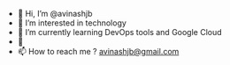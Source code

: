 - 👋 Hi, I’m @avinashjb
- 👀 I’m interested in technology
- 🌱 I’m currently learning DevOps tools and Google Cloud
- 💞️
- 📫 How to reach me ? avinashjb@gmail.com

<!---
avinashjb/avinashjb is a ✨ special ✨ repository because its `README.md` (this file) appears on your GitHub profile.
You can click the Preview link to take a look at your changes.
--->
